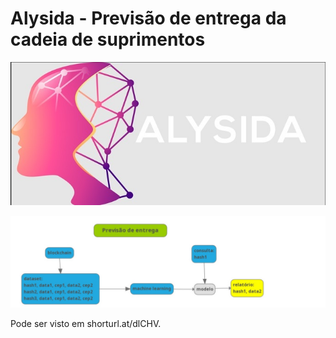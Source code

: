 # Alysida - Previsão de entrega da cadeia de suprimentos

![Alysyda](alysida.jpg)

![previsa](previsa.jpg)

Pode ser visto em shorturl.at/dlCHV.

